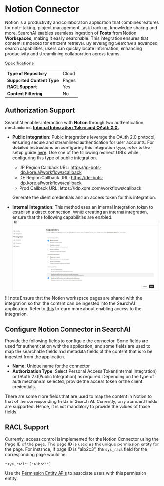 # Notion Connector

Notion is a productivity and collaboration application that combines features for note-taking, project management, task tracking, knowledge sharing and more. SearchAI enables seamless ingestion of **Posts** from Notion **Workspaces**, making it easily searchable. This integration ensures that content is indexed for efficient retrieval. By leveraging SearchAI’s advanced search capabilities, users can quickly locate information, enhancing productivity and streamlining collaboration across teams.

<span style="text-decoration:underline;">Specifications</span>

<table>
  <tr>
   <td><strong>Type of Repository </strong>
   </td>
   <td>Cloud
   </td>
  </tr>
  <tr>
   <td><strong>Supported Content Type</strong>
   </td>
   <td> Pages
   </td>
  </tr>
  <tr>
   <td><strong>RACL Support</strong>
   </td>
   <td>Yes
   </td>
  </tr>
  <tr>
   <td><strong>Content Filtering</strong>
   </td>
   <td>No
   </td>
  </tr>
</table>



## Authorization Support 

SearchAI enables interaction with **Notion** through two authentication mechanisms: [**Internal Integration Token and OAuth 2.0.**](https://developers.notion.com/docs/authorization?_gl=1*1lxqhtn*_gcl_au*MzgzMDU4OTQ1LjE3MjcyNjA5Mzc.*_ga*MTUxOTU0MzMzNy4xNzI3MjYwOTM4*_ga_9ZJ8CB186L*MTcyNzI2MDkzNy4xLjEuMTcyNzI2MTAxMS40OC4wLjA.#what-is-authorization)

* **Public Integration**: Public integrations leverage the OAuth 2.0 protocol, ensuring secure and streamlined authentication for user accounts. For detailed instructions on configuring this integration type, refer to the setup guide [here](https://developers.notion.com/docs/authorization?_gl=1*1lxqhtn*_gcl_au*MzgzMDU4OTQ1LjE3MjcyNjA5Mzc.*_ga*MTUxOTU0MzMzNy4xNzI3MjYwOTM4*_ga_9ZJ8CB186L*MTcyNzI2MDkzNy4xLjEuMTcyNzI2MTAxMS40OC4wLjA.). Use one of the following redirect URLs while configuring this type of public integration. 
    * JP Region Callback URL: https://jp-bots-idp.kore.ai/workflows/callback
    * DE Region Callback URL: https://de-bots-idp.kore.ai/workflows/callback
    * Prod Callback URL: https://idp.kore.com/workflows/callback

    Generate the client credentials and an access token for this integration.  

* **Internal Integration**: This method uses an internal integration token to establish a direct connection. While creating an internal integration, ensure that the following capabilities are enabled. 
![Capabilities](images/notion/capabilities.png "Capabilities")

!!! note
    Ensure that the Notion workspace pages are shared with the integration so that the content can be ingested into the SearchAI application. Refer to [this](https://www.notion.com/help/add-and-manage-connections-with-the-api#add-connections-to-pages) to learn more about enabling access to the integration.


## Configure Notion Connector in SearchAI

Provide the following fields to configure the connector. Some fields are used for authentication with the application, and some fields are used to map the searchable fields and metadata fields of the content that is to be ingested from the application. 



* **Name**: Unique name for the connector
* **Authorization Type**: Select Personal Access Token(Internal Integration) or OAuth 2.0(Public Integration) as required.  Depending on the type of auth mechanism selected, provide the access token or the client credentials.

There are some more fields that are used to map the content in Notion to that of the corresponding fields in Search AI. Currently, only standard fields are supported. Hence, it is not mandatory to provide the values of those fields.   

## RACL Support 

Currently, access control is implemented for the Notion Connector using the Page ID of the page. The page ID is used as the unique permission entity for the page. For instance, if page ID is “a1b2c3”, the `sys_racl` field for the corresponding page would be:

```
"sys_racl":["a1b2c3"]
```
Use the [Permission Entity APIs](../../../apis/searchai/permission-entity-apis.md) to associate users with this permission entity. 
